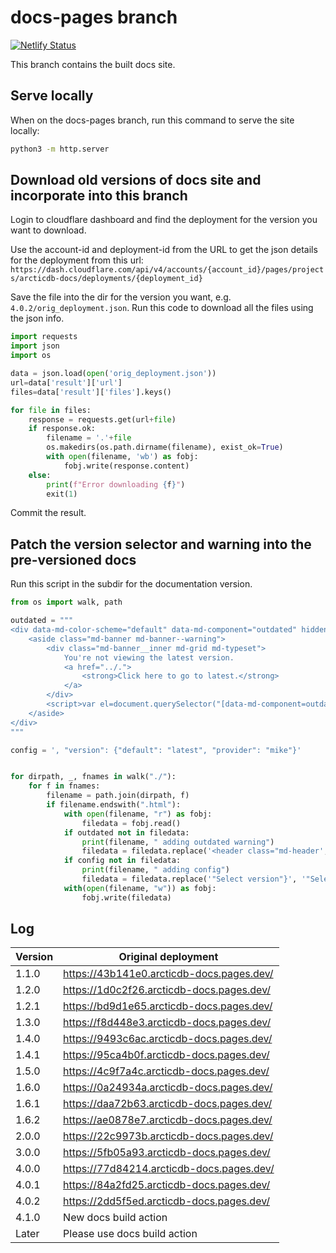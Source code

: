 # docs-pages branch

[![Netlify Status](https://api.netlify.com/api/v1/badges/37112dbd-bb1e-4d2e-b90a-5f13572ffd42/deploy-status)](https://app.netlify.com/sites/arcticdb-docs/deploys)

This branch contains the built docs site.

## Serve locally

When on the docs-pages branch, run this command to serve the site locally:
```bash
python3 -m http.server
```

## Download old versions of docs site and incorporate into this branch

Login to cloudflare dashboard and find the deployment for the version you want to download.

Use the account-id and deployment-id from the URL to get the json details for the deployment from this url:
`https://dash.cloudflare.com/api/v4/accounts/{account_id}/pages/projects/arcticdb-docs/deployments/{deployment_id}`

Save the file into the dir for the version you want, e.g. `4.0.2/orig_deployment.json`.
Run this code to download all the files using the json info.

```python
import requests
import json
import os

data = json.load(open('orig_deployment.json'))
url=data['result']['url']
files=data['result']['files'].keys()

for file in files:
    response = requests.get(url+file)
    if response.ok:
        filename = '.'+file
        os.makedirs(os.path.dirname(filename), exist_ok=True)
        with open(filename, 'wb') as fobj:
            fobj.write(response.content)
    else:
        print(f"Error downloading {f}")
        exit(1)
```

Commit the result.

## Patch the version selector and warning into the pre-versioned docs

Run this script in the subdir for the documentation version.

```python
from os import walk, path

outdated = """
<div data-md-color-scheme="default" data-md-component="outdated" hidden>
    <aside class="md-banner md-banner--warning">
        <div class="md-banner__inner md-grid md-typeset">           
            You're not viewing the latest version.
            <a href="../.">
                <strong>Click here to go to latest.</strong>
            </a>
        </div>
        <script>var el=document.querySelector("[data-md-component=outdated]"),outdated=__md_get("__outdated",sessionStorage);!0===outdated&&el&&(el.hidden=!1)</script>
    </aside>
</div>
"""

config = ', "version": {"default": "latest", "provider": "mike"}'


for dirpath, _, fnames in walk("./"):
    for f in fnames:
        filename = path.join(dirpath, f)
        if filename.endswith(".html"):
            with open(filename, "r") as fobj:
                filedata = fobj.read()
            if outdated not in filedata:
                print(filename, " adding outdated warning")
                filedata = filedata.replace('<header class="md-header', outdated + '<header class="md-header')
            if config not in filedata:
                print(filename, " adding config")
                filedata = filedata.replace('"Select version"}', '"Select version"}' + config)
            with(open(filename, "w")) as fobj:
                fobj.write(filedata)
```

## Log

Version | Original deployment
------- | -------------------
1.1.0   | https://43b141e0.arcticdb-docs.pages.dev/
1.2.0   | https://1d0c2f26.arcticdb-docs.pages.dev/
1.2.1   | https://bd9d1e65.arcticdb-docs.pages.dev/
1.3.0   | https://f8d448e3.arcticdb-docs.pages.dev/
1.4.0   | https://9493c6ac.arcticdb-docs.pages.dev/
1.4.1   | https://95ca4b0f.arcticdb-docs.pages.dev/
1.5.0   | https://4c9f7a4c.arcticdb-docs.pages.dev/
1.6.0   | https://0a24934a.arcticdb-docs.pages.dev/
1.6.1   | https://daa72b63.arcticdb-docs.pages.dev/
1.6.2   | https://ae0878e7.arcticdb-docs.pages.dev/
2.0.0   | https://22c9973b.arcticdb-docs.pages.dev/
3.0.0   | https://5fb05a93.arcticdb-docs.pages.dev/
4.0.0   | https://77d84214.arcticdb-docs.pages.dev/
4.0.1   | https://84a2fd25.arcticdb-docs.pages.dev/
4.0.2   | https://2dd5f5ed.arcticdb-docs.pages.dev/
4.1.0   | New docs build action
Later   | Please use docs build action

